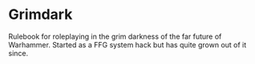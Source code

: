 # Grimdark
Rulebook for roleplaying in the grim darkness of the far future of Warhammer. Started as a FFG system hack but has quite grown out of it since.
